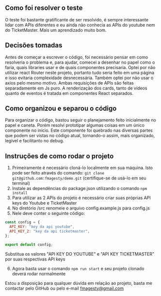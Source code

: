 ## Como foi resolver o teste

O teste foi bastante gratificante de ser resolvido, é sempre interessante lidar com APIs diferentes e eu ainda não conhecia as APIs do youtube nem do TicketMaster. Mais um aprendizado muito bom.

## Decisões tomadas

Antes de começar a escrever o código, foi necessário pensar em como resolveria o problema e, para ajudar, comecei a desenhar no papel como o faria, quais libraries usar e de quais componentes precisaria. Optei por não utilizar react Router neste projeto, portanto tudo seria feito em uma página e isso evitaria complexidade desnecessária. Também optei por não usar o axios pelo mesmo motivo. Ambas requisições de APIs são feitas separadamente em Js puro. A renderização dos cards, tanto de vídeos quanto de eventos é tratada em componentes React separados.

## Como organizou e separou o código

Para organizar o código, bastou seguir o planejamento feito inicialmente no papel e caneta. Porém resolvi prototipar algumas coisas em um único componente no início. Este componente foi quebrado nas diversas partes que podem ser vistas no código atual, tornando-o assim, mais organizado, legível e facilitanto no debug.

## Instruções de como rodar o projeto

1. Primeiramente é necessário cloná-lo localmente em sua máquina. Isto pode ser feito através do comando: `git clone git@github.com:fmagesty/demo.git` (certifique-se de usá-lo em seu terminal)
2. Instale as dependências do package.json utilizando o comando `npm install`
3. Para utilizar as 2 APIs do projeto é necessário criar suas próprias API keys do Youtube e TicketMaster
4. No diretório /src renomeie o arquivo config.example.js para config.js
5. Nele deve conter o seguinte código:

```js
const config = {
  API_KEY: "key da api youtube",
  API_KEY_2: "key da api ticketmaster",
};

export default config;
```

Substitua os valores "API KEY DO YOUTUBE" e "API KEY TICKETMASTER" por suas respectivas API keys

6. Agora basta usar o comando `npm run start` e seu projeto clonado deverá rodar normalmente

Estou a disposição para qualquer dúvida em relação ao projeto, basta me contactar pelo GitHub ou pelo e-mail fmagesty@gmail.com
